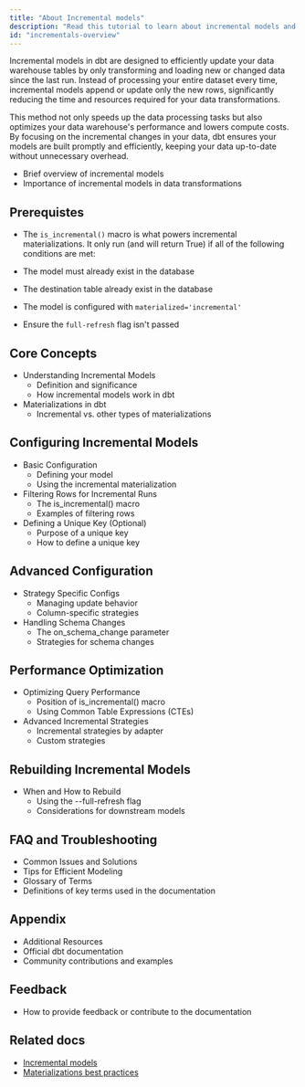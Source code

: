 ```yaml
---
title: "About Incremental models"
description: "Read this tutorial to learn about incremental models and how to use them."
id: "incrementals-overview"
---
```


Incremental models in dbt are designed to efficiently update your data warehouse tables by only transforming and loading new or changed data since the last run. Instead of processing your entire dataset every time, incremental models append or update only the new rows, significantly reducing the time and resources required for your data transformations.

This method not only speeds up the data processing tasks but also optimizes your data warehouse's performance and lowers compute costs. By focusing on the incremental changes in your data, dbt ensures your models are built promptly and efficiently, keeping your data up-to-date without unnecessary overhead.

- Brief overview of incremental models
- Importance of incremental models in data transformations

<Lightbox src="website/static/img/docs/building-a-dbt-project/incremental-diagram.jpg" width="60%" title="test test incremental" />

## Prerequistes
- The `is_incremental()` macro is what powers incremental materializations. It only run (and will return True) if all of the following conditions are met:

- The model must already exist in the database
- The destination table already exist in the database
- The model is configured with `materialized='incremental'`
- Ensure the `full-refresh` flag isn't passed

## Core Concepts
- Understanding Incremental Models
  - Definition and significance
  - How incremental models work in dbt
- Materializations in dbt
  - Incremental vs. other types of materializations

## Configuring Incremental Models
- Basic Configuration
  - Defining your model
  - Using the incremental materialization
- Filtering Rows for Incremental Runs
  - The is_incremental() macro
  - Examples of filtering rows
- Defining a Unique Key (Optional)
  - Purpose of a unique key
  - How to define a unique key

## Advanced Configuration
- Strategy Specific Configs
  - Managing update behavior
  - Column-specific strategies
- Handling Schema Changes
  - The on_schema_change parameter
  - Strategies for schema changes

## Performance Optimization
- Optimizing Query Performance
  - Position of is_incremental() macro
  - Using Common Table Expressions (CTEs)
- Advanced Incremental Strategies
  - Incremental strategies by adapter
  - Custom strategies

## Rebuilding Incremental Models
- When and How to Rebuild
  - Using the --full-refresh flag
  - Considerations for downstream models

## FAQ and Troubleshooting
- Common Issues and Solutions
- Tips for Efficient Modeling
- Glossary of Terms
- Definitions of key terms used in the documentation

## Appendix
- Additional Resources
- Official dbt documentation
- Community contributions and examples

## Feedback
- How to provide feedback or contribute to the documentation

## Related docs
- [Incremental models](/docs/build/incremental-models)
- [Materializations best practices](/best-practices/materializations/1-guide-overview)
